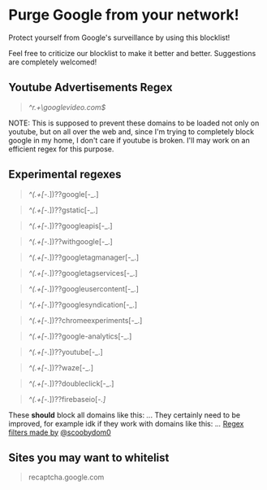 # Purge Google from your network!

Protect yourself from Google's surveillance by using this blocklist!

Feel free to criticize our blocklist to make it better and better.
Suggestions are completely welcomed!


## Youtube Advertisements Regex
>_^r.+\googlevideo.com$_

NOTE: This is supposed to prevent these domains to be
loaded not only on youtube, but on all over the web and,
since I'm trying to completely block google in my home,
I don't care if youtube is broken.
I'll may work on an efficient regex for this purpose.

## **Experimental** regexes
>_^(.+[-_.])??google[-_.]

>_^(.+[-_.])??gstatic[-_.]

>_^(.+[-_.])??googleapis[-_.]

>_^(.+[-_.])??withgoogle[-_.]

>_^(.+[-_.])??googletagmanager[-_.]

>_^(.+[-_.])??googletagservices[-_.]

>_^(.+[-_.])??googleusercontent[-_.]

>_^(.+[-_.])??googlesyndication[-_.]

>_^(.+[-_.])??chromeexperiments[-_.]

>_^(.+[-_.])??google-analytics[-_.]

>_^(.+[-_.])??youtube[-_.]

>_^(.+[-_.])??waze[-_.]

>_^(.+[-_.])??doubleclick[-_.]

>_^(.+[-_.])??firebaseio[-_.]_

These **should** block all domains like this: *.<domain>.*.
They certainly need to be improved, for example idk if they work with domains like this: .*.<domain>.* 
  [Regex filters made by](https://github.com/nickspaargaren/pihole-google/issues/7) [@scoobydom0](https://github.com/scoobydom0)
  
## Sites you may want to whitelist
>recaptcha.google.com
